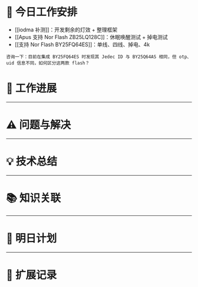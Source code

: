 



# **🔧 今日工作安排**
- [[iodma 补测]]：开发剩余的灯效 + 整理框架
- [[Apus 支持 Nor Flash ZB25LQ128C]]：休眠唤醒测试 + 掉电测试
- [[支持 Nor Flash BY25FQ64ES]]：单线、四线、掉电、4k
```
咨询一下：目前在集成 BY25FQ64ES 时发现其 Jedec ID 与 BY25Q64AS 相同，但 otp、uid 信息不同，如何区分这两款 flash？
```



# **📌 工作进展**



---

# **⚠️ 问题与解决**


---

# **💡 技术总结**


---

# **📚 知识关联**


---
# **📌 明日计划**


---

# **💬 扩展记录**



